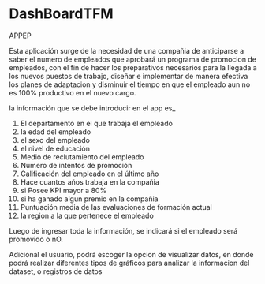 # DashBoardTFM

APPEP 

Esta aplicación surge de la necesidad de una compañia de anticiparse a saber el numero de empleados que aprobará un programa de promocion de empleados, con el fin de hacer los preparativos necesarios para la llegada a los nuevos puestos de trabajo, diseñar e implementar de manera efectiva los planes de adaptacion y disminuir el tiempo en que el empleado aun no es 100% productivo en el nuevo cargo.

la información que se debe introducir en el app es_

1. El departamento en el que trabaja el empleado
2. la edad del empleado
3. el sexo del empleado 
4. el nivel de educación
5. Medio de reclutamiento del empleado
6. Numero de intentos de promoción 
7. Calificación del empleado en el último año
8. Hace cuantos años trabaja en la compañia
9. si Posee KPI mayor a 80%
10. si ha ganado algun premio en la compañia
11. Puntuación media de las evaluaciones de formación actual
12. la region a la que pertenece el empleado

Luego de ingresar toda la información, se indicará si el empleado será promovido o nO.

Adicional el usuario, podrá escoger la opcion de visualizar datos, en donde podrá realizar diferentes tipos de gráficos para analizar la informacion del dataset, o registros de datos



